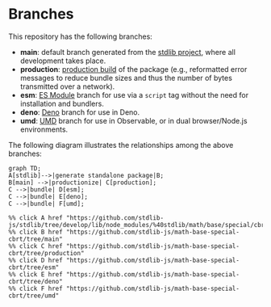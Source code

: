 <!--

@license Apache-2.0

Copyright (c) 2022 The Stdlib Authors.

Licensed under the Apache License, Version 2.0 (the "License");
you may not use this file except in compliance with the License.
You may obtain a copy of the License at

    http://www.apache.org/licenses/LICENSE-2.0

Unless required by applicable law or agreed to in writing, software
distributed under the License is distributed on an "AS IS" BASIS,
WITHOUT WARRANTIES OR CONDITIONS OF ANY KIND, either express or implied.
See the License for the specific language governing permissions and
limitations under the License.

-->

# Branches

This repository has the following branches:

-   **main**: default branch generated from the [stdlib project][stdlib-url], where all development takes place.
-   **production**: [production build][production-url] of the package (e.g., reformatted error messages to reduce bundle sizes and thus the number of bytes transmitted over a network).
-   **esm**: [ES Module][esm-url] branch for use via a `script` tag without the need for installation and bundlers.
-   **deno**: [Deno][deno-url] branch for use in Deno.
-   **umd**: [UMD][umd-url] branch for use in Observable, or in dual browser/Node.js environments.

The following diagram illustrates the relationships among the above branches:

```mermaid
graph TD;
A[stdlib]-->|generate standalone package|B;
B[main] -->|productionize| C[production];
C -->|bundle| D[esm];
C -->|bundle| E[deno];
C -->|bundle| F[umd];

%% click A href "https://github.com/stdlib-js/stdlib/tree/develop/lib/node_modules/%40stdlib/math/base/special/cbrt"
%% click B href "https://github.com/stdlib-js/math-base-special-cbrt/tree/main"
%% click C href "https://github.com/stdlib-js/math-base-special-cbrt/tree/production"
%% click D href "https://github.com/stdlib-js/math-base-special-cbrt/tree/esm"
%% click E href "https://github.com/stdlib-js/math-base-special-cbrt/tree/deno"
%% click F href "https://github.com/stdlib-js/math-base-special-cbrt/tree/umd"
```

[stdlib-url]: https://github.com/stdlib-js/stdlib/tree/develop/lib/node_modules/%40stdlib/math/base/special/cbrt
[production-url]: https://github.com/stdlib-js/math-base-special-cbrt/tree/production
[deno-url]: https://github.com/stdlib-js/math-base-special-cbrt/tree/deno
[umd-url]: https://github.com/stdlib-js/math-base-special-cbrt/tree/umd
[esm-url]: https://github.com/stdlib-js/math-base-special-cbrt/tree/esm